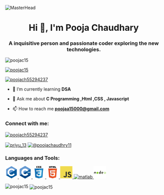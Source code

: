 
![MasterHead](https://res.cloudinary.com/practicaldev/image/fetch/s--7-s6BXGM--/c_imagga_scale,f_auto,fl_progressive,h_420,q_auto,w_1000/https://dev-to-uploads.s3.amazonaws.com/i/th2i72qu0rnt6hr9zn43.jpg)
<h1 align="center">Hi 👋, I'm Pooja Chaudhary</h1>
<h3 align="center">A inquisitive person and passionate coder exploring the new technologies.</h3>

<p align="left"> <img src="https://komarev.com/ghpvc/?username=poojac15&label=Profile%20views&color=0e75b6&style=flat" alt="poojac15" /> </p>

<p align="left"> <a href="https://github.com/ryo-ma/github-profile-trophy"><img src="https://github-profile-trophy.vercel.app/?username=poojac15" alt="poojac15" /></a> </p>

<p align="left"> <a href="https://twitter.com/poojach55294237" target="blank"><img src="https://img.shields.io/twitter/follow/poojach55294237?logo=twitter&style=for-the-badge" alt="poojach55294237" /></a> </p>

- 🌱 I’m currently learning **DSA**

- 💬 Ask me about **C Programming ,Html ,CSS , Javascript**

- 📫 How to reach me **poojaa15000@gmail.com**

<h3 align="left">Connect with me:</h3>
<p align="left">
<a href="https://twitter.com/poojach55294237" target="blank"><img align="center" src="https://raw.githubusercontent.com/rahuldkjain/github-profile-readme-generator/master/src/images/icons/Social/twitter.svg" alt="poojach55294237" height="30" width="40" /></a>

<a href="https://www.codechef.com/users/priyu_13" target="blank"><img align="center" src="https://cdn.jsdelivr.net/npm/simple-icons@3.1.0/icons/codechef.svg" alt="priyu_13" height="30" width="40" /></a>
<a href="https://www.hackerrank.com/@poojachaudhry11" target="blank"><img align="center" src="https://raw.githubusercontent.com/rahuldkjain/github-profile-readme-generator/master/src/images/icons/Social/hackerrank.svg" alt="@poojachaudhry11" height="30" width="40" /></a>
</p>

<h3 align="left">Languages and Tools:</h3>
<p align="left"> <a href="https://www.cprogramming.com/" target="_blank" rel="noreferrer"> <img src="https://raw.githubusercontent.com/devicons/devicon/master/icons/c/c-original.svg" alt="c" width="40" height="40"/> </a> <a href="https://www.w3schools.com/cpp/" target="_blank" rel="noreferrer"> <img src="https://raw.githubusercontent.com/devicons/devicon/master/icons/cplusplus/cplusplus-original.svg" alt="cplusplus" width="40" height="40"/> </a> <a href="https://www.w3schools.com/css/" target="_blank" rel="noreferrer"> <img src="https://raw.githubusercontent.com/devicons/devicon/master/icons/css3/css3-original-wordmark.svg" alt="css3" width="40" height="40"/> </a> <a href="https://www.w3.org/html/" target="_blank" rel="noreferrer"> <img src="https://raw.githubusercontent.com/devicons/devicon/master/icons/html5/html5-original-wordmark.svg" alt="html5" width="40" height="40"/> </a> <a href="https://developer.mozilla.org/en-US/docs/Web/JavaScript" target="_blank" rel="noreferrer"> <img src="https://raw.githubusercontent.com/devicons/devicon/master/icons/javascript/javascript-original.svg" alt="javascript" width="40" height="40"/> </a> <a href="https://www.mathworks.com/" target="_blank" rel="noreferrer"> <img src="https://upload.wikimedia.org/wikipedia/commons/2/21/Matlab_Logo.png" alt="matlab" width="40" height="40"/> </a> <a href="https://nodejs.org" target="_blank" rel="noreferrer"> <img src="https://raw.githubusercontent.com/devicons/devicon/master/icons/nodejs/nodejs-original-wordmark.svg" alt="nodejs" width="40" height="40"/> </a> </p>

<p><img align="left" src="https://github-readme-stats.vercel.app/api/top-langs?username=poojac15&show_icons=true&locale=en&layout=compact" alt="poojac15" /></p>

<p>&nbsp;<img align="center" src="https://github-readme-stats.vercel.app/api?username=poojac15&show_icons=true&locale=en" alt="poojac15" /></p>
